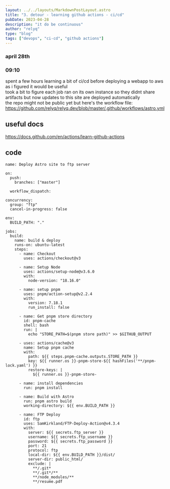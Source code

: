```yaml
---
layout: ../../layouts/MarkdownPostLayout.astro
title: "3. detour - learning github actions - ci/cd"
pubDate: 2023-04-28
description: "it do be continuous"
author: "relyq"
type: "blog"
tags: ["devops", "ci-cd", "github actions"]
---
```


### april 28th

### 09:10

spent a few hours learning a bit of ci/cd before deploying a webapp to aws as i figured it would be useful \
took a bit to figure each job ran on its own instance so they didnt share artifacts but now updates to this site are deployed automatically \
the repo might not be public yet but here's the workflow file: https://github.com/relyq/relyq.dev/blob/master/.github/workflows/astro.yml

## useful docs

https://docs.github.com/en/actions/learn-github-actions

## code

```
name: Deploy Astro site to ftp server

on:
  push:
    branches: ["master"]

  workflow_dispatch:

concurrency:
  group: "ftp"
  cancel-in-progress: false

env:
  BUILD_PATH: "."

jobs:
  build:
    name: build & deploy
    runs-on: ubuntu-latest
    steps:
      - name: Checkout
        uses: actions/checkout@v3

      - name: Setup Node
        uses: actions/setup-node@v3.6.0
        with:
          node-version: "18.16.0"

      - name: setup pnpm
        uses: pnpm/action-setup@v2.2.4
        with:
          version: 7.18.1
          run_install: false

      - name: Get pnpm store directory
        id: pnpm-cache
        shell: bash
        run: |
          echo "STORE_PATH=$(pnpm store path)" >> $GITHUB_OUTPUT

      - uses: actions/cache@v3
        name: Setup pnpm cache
        with:
          path: ${{ steps.pnpm-cache.outputs.STORE_PATH }}
          key: ${{ runner.os }}-pnpm-store-${{ hashFiles('**/pnpm-lock.yaml') }}
          restore-keys: |
            ${{ runner.os }}-pnpm-store-

      - name: install dependencies
        run: pnpm install

      - name: Build with Astro
        run: pnpm astro build
        working-directory: ${{ env.BUILD_PATH }}

      - name: FTP Deploy
        id: ftp
        uses: SamKirkland/FTP-Deploy-Action@v4.3.4
        with:
          server: ${{ secrets.ftp_server }}
          username: ${{ secrets.ftp_username }}
          password: ${{ secrets.ftp_password }}
          port: 21
          protocol: ftp
          local-dir: ${{ env.BUILD_PATH }}/dist/
          server-dir: public_html/
          exclude: |
            **/.git*
            **/.git*/**
            **/node_modules/**
            **/resume.pdf
```
